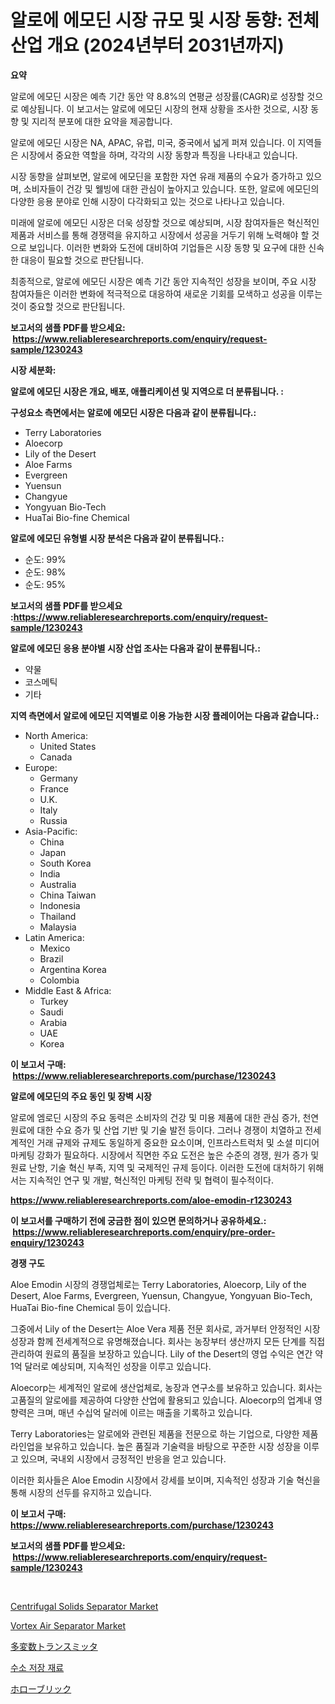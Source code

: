 <p><h1>알로에 에모딘 시장 규모 및 시장 동향: 전체 산업 개요 (2024년부터 2031년까지)</h1></p><p><strong>요약</strong></p>
<p><p>알로에 에모딘 시장은 예측 기간 동안 약 8.8%의 연평균 성장률(CAGR)로 성장할 것으로 예상됩니다. 이 보고서는 알로에 에모딘 시장의 현재 상황을 조사한 것으로, 시장 동향 및 지리적 분포에 대한 요약을 제공합니다.</p><p>알로에 에모딘 시장은 NA, APAC, 유럽, 미국, 중국에서 넓게 퍼져 있습니다. 이 지역들은 시장에서 중요한 역할을 하며, 각각의 시장 동향과 특징을 나타내고 있습니다.</p><p>시장 동향을 살펴보면, 알로에 에모딘을 포함한 자연 유래 제품의 수요가 증가하고 있으며, 소비자들이 건강 및 웰빙에 대한 관심이 높아지고 있습니다. 또한, 알로에 에모딘의 다양한 응용 분야로 인해 시장이 다각화되고 있는 것으로 나타나고 있습니다.</p><p>미래에 알로에 에모딘 시장은 더욱 성장할 것으로 예상되며, 시장 참여자들은 혁신적인 제품과 서비스를 통해 경쟁력을 유지하고 시장에서 성공을 거두기 위해 노력해야 할 것으로 보입니다. 이러한 변화와 도전에 대비하여 기업들은 시장 동향 및 요구에 대한 신속한 대응이 필요할 것으로 판단됩니다.</p><p>최종적으로, 알로에 에모딘 시장은 예측 기간 동안 지속적인 성장을 보이며, 주요 시장 참여자들은 이러한 변화에 적극적으로 대응하여 새로운 기회를 모색하고 성공을 이루는 것이 중요할 것으로 판단됩니다.</p></p>
<p><strong>보고서의 샘플 PDF를 받으세요: &nbsp;<a href="https://www.reliableresearchreports.com/enquiry/request-sample/1230243">https://www.reliableresearchreports.com/enquiry/request-sample/1230243</a></strong></p>
<p><strong>시장 세분화:</strong></p>
<p><strong> 알로에 에모딘 시장은 개요, 배포, 애플리케이션 및 지역으로 더 분류됩니다. :</strong></p>
<p><strong>구성요소 측면에서는 알로에 에모딘 시장은 다음과 같이 분류됩니다.:</strong></p>
<p><ul><li>Terry Laboratories</li><li>Aloecorp</li><li>Lily of the Desert</li><li>Aloe Farms</li><li>Evergreen</li><li>Yuensun</li><li>Changyue</li><li>Yongyuan Bio-Tech</li><li>HuaTai Bio-fine Chemical</li></ul></p>
<p><strong> 알로에 에모딘 유형별 시장 분석은 다음과 같이 분류됩니다.:</strong></p>
<p><ul><li>순도: 99%</li><li>순도: 98%</li><li>순도: 95%</li></ul></p>
<p><strong>보고서의 샘플 PDF를 받으세요 :<a href="https://www.reliableresearchreports.com/enquiry/request-sample/1230243">https://www.reliableresearchreports.com/enquiry/request-sample/1230243</a></strong></p>
<p><strong> 알로에 에모딘 응용 분야별 시장 산업 조사는 다음과 같이 분류됩니다.:</strong></p>
<p><ul><li>약물</li><li>코스메틱</li><li>기타</li></ul></p>
<p><strong>지역 측면에서 알로에 에모딘 지역별로 이용 가능한 시장 플레이어는 다음과 같습니다.:</strong></p>
<p><ul>
    <li>
        North America:
        <ul>
            <li>United States</li>
            <li>Canada</li>
        </ul>
    </li>
    <li>
        Europe:
        <ul>
            <li>Germany</li>
            <li>France</li>
            <li>U.K.</li>
            <li>Italy</li>
            <li>Russia</li>
        </ul>
    </li>
    <li>
        Asia-Pacific:
        <ul>
            <li>China</li>
            <li>Japan</li>
            <li>South Korea</li>
            <li>India</li>
            <li>Australia</li>
            <li>China Taiwan</li>
            <li>Indonesia</li>
            <li>Thailand</li>
            <li>Malaysia</li>
        </ul>
    </li>
    <li>
        Latin America:
        <ul>
            <li>Mexico</li>
            <li>Brazil</li>
            <li>Argentina Korea</li>
            <li>Colombia</li>
        </ul>
    </li>
    <li>
        Middle East & Africa:
        <ul>
            <li>Turkey</li>
            <li>Saudi</li>
            <li>Arabia</li>
            <li>UAE</li>
            <li>Korea</li>
        </ul>
    </li>
    </ul></p>
<p><strong>이 보고서 구매: &nbsp;<a href="https://www.reliableresearchreports.com/purchase/1230243">https://www.reliableresearchreports.com/purchase/1230243</a></strong></p>
<p><strong>알로에 에모딘의 주요 동인 및 장벽 시장</strong></p>
<p><p>알로에 엠로딘 시장의 주요 동력은 소비자의 건강 및 미용 제품에 대한 관심 증가, 천연 원료에 대한 수요 증가 및 산업 기반 및 기술 발전 등이다. 그러나 경쟁이 치열하고 전세계적인 거래 규제와 규제도 동일하게 중요한 요소이며, 인프라스트럭처 및 소셜 미디어 마케팅 강화가 필요하다. 시장에서 직면한 주요 도전은 높은 수준의 경쟁, 원가 증가 및 원료 난항, 기술 혁신 부족, 지역 및 국제적인 규제 등이다. 이러한 도전에 대처하기 위해서는 지속적인 연구 및 개발, 혁신적인 마케팅 전략 및 협력이 필수적이다.</p></p>
<p><strong><a href="https://www.reliableresearchreports.com/aloe-emodin-r1230243">https://www.reliableresearchreports.com/aloe-emodin-r1230243</a></strong></p>
<p><strong>이 보고서를 구매하기 전에 궁금한 점이 있으면 문의하거나 공유하세요.: &nbsp;<a href="https://www.reliableresearchreports.com/enquiry/pre-order-enquiry/1230243">https://www.reliableresearchreports.com/enquiry/pre-order-enquiry/1230243</a></strong></p>
<p><strong>경쟁 구도</strong></p>
<p><p>Aloe Emodin 시장의 경쟁업체로는 Terry Laboratories, Aloecorp, Lily of the Desert, Aloe Farms, Evergreen, Yuensun, Changyue, Yongyuan Bio-Tech, HuaTai Bio-fine Chemical 등이 있습니다. </p><p>그중에서 Lily of the Desert는 Aloe Vera 제품 전문 회사로, 과거부터 안정적인 시장 성장과 함께 전세계적으로 유명해졌습니다. 회사는 농장부터 생산까지 모든 단계를 직접 관리하여 원료의 품질을 보장하고 있습니다. Lily of the Desert의 영업 수익은 연간 약 1억 달러로 예상되며, 지속적인 성장을 이루고 있습니다.</p><p>Aloecorp는 세계적인 알로에 생산업체로, 농장과 연구소를 보유하고 있습니다. 회사는 고품질의 알로에를 제공하여 다양한 산업에 활용되고 있습니다. Aloecorp의 업계내 영향력은 크며, 매년 수십억 달러에 이르는 매출을 기록하고 있습니다.</p><p>Terry Laboratories는 알로에와 관련된 제품을 전문으로 하는 기업으로, 다양한 제품 라인업을 보유하고 있습니다. 높은 품질과 기술력을 바탕으로 꾸준한 시장 성장을 이루고 있으며, 국내외 시장에서 긍정적인 반응을 얻고 있습니다.</p><p>이러한 회사들은 Aloe Emodin 시장에서 강세를 보이며, 지속적인 성장과 기술 혁신을 통해 시장의 선두를 유지하고 있습니다.</p></p>
<p><strong>이 보고서 구매: &nbsp; <a href="https://www.reliableresearchreports.com/purchase/1230243">https://www.reliableresearchreports.com/purchase/1230243</a></strong></p>
<p><strong>보고서의 샘플 PDF를 받으세요: &nbsp;<a href="https://www.reliableresearchreports.com/enquiry/request-sample/1230243">https://www.reliableresearchreports.com/enquiry/request-sample/1230243</a></strong><strong></strong></p>
<p>&nbsp;</p>
<p><p><a href="https://github.com/mbisetmhermsr/Market-Research-Report-List-2/blob/main/centrifugal-solids-separator-market.md">Centrifugal Solids Separator Market</a></p><p><a href="https://github.com/zjyglelu/Market-Research-Report-List-2/blob/main/vortex-air-separator-market.md">Vortex Air Separator Market</a></p><p><a href="https://medium.com/@lewis15david/%E3%83%9E%E3%83%AB%E3%83%81%E3%83%90%E3%83%AA%E3%82%A2%E3%83%96%E3%83%AB-%E3%83%88%E3%83%A9%E3%83%B3%E3%82%B9%E3%83%9F%E3%83%83%E3%82%BF%E3%83%BC%E5%B8%82%E5%A0%B4%E3%81%AE%E5%B1%95%E6%9C%9B-%E6%A5%AD%E7%95%8C%E3%81%AE%E6%A6%82%E8%A6%81%E3%81%A8%E4%BA%88%E6%B8%AC-2024%E5%B9%B4%E3%81%8B%E3%82%892031%E5%B9%B4-5260aaf3eb7a">多変数トランスミッタ</a></p><p><a href="https://medium.com/@adrainratke34/%EC%88%98%EC%86%8C-%EC%A0%80%EC%9E%A5%EC%9E%AC%EB%A3%8C-%EC%8B%9C%EC%9E%A5-%EB%B6%84%EC%84%9D-%EA%B8%80%EB%A1%9C%EB%B2%8C-%EC%82%B0%EC%97%85-%EC%A0%84%EB%A7%9D-%EB%B0%8F-%EC%98%88%EC%B8%A1-2024%EB%85%84%EB%B6%80%ED%84%B0-2031%EB%85%84-98f301abc0e1">수소 저장 재료</a></p><p><a href="https://github.com/KaydenJohns1964/Market-Research-Report-List-1/blob/main/175060733887.md">ホローブリック</a></p></p>